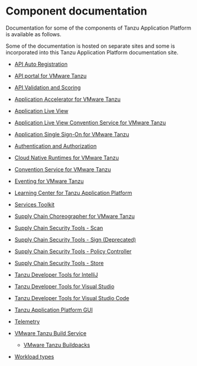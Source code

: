 # Component documentation

Documentation for some of the components of Tanzu Application Platform is
available as follows.

Some of the documentation is hosted on separate sites and some is incorporated
into this Tanzu Application Platform documentation site.

- [API Auto Registration](api-auto-registration/about.md)

- [API portal for VMware Tanzu](https://docs.pivotal.io/api-portal)

- [API Validation and Scoring](api-validation-scoring/about.hbs.md)

- [Application Accelerator for VMware Tanzu](application-accelerator/about-application-accelerator.md)

- [Application Live View](app-live-view/about-app-live-view.md)

- [Application Live View Convention Service for VMware Tanzu](app-live-view/configuring-apps/convention-server.md)

- [Application Single Sign-On for VMware Tanzu](app-sso/about.md)

- [Authentication and Authorization](authn-authz/overview.md)

- [Cloud Native Runtimes for VMware Tanzu](https://docs.vmware.com/en/Cloud-Native-Runtimes-for-VMware-Tanzu/index.html)

- [Convention Service for VMware Tanzu](convention-service/about.md)

- [Eventing for VMware Tanzu](eventing/about.md)

- [Learning Center for Tanzu Application Platform](learning-center/about.md)

- [Services Toolkit](https://docs.vmware.com/en/Services-Toolkit-for-VMware-Tanzu-Application-Platform/index.html)

- [Supply Chain Choreographer for VMware Tanzu](scc/about.html)

- [Supply Chain Security Tools - Scan](scst-scan/overview.md)

- [Supply Chain Security Tools - Sign (Deprecated)](scst-sign/overview.md)

- [Supply Chain Security Tools - Policy Controller](scst-policy/overview.md)

- [Supply Chain Security Tools - Store](scst-store/overview.md)

- [Tanzu Developer Tools for IntelliJ](intellij-extension/about.hbs.md)

- [Tanzu Developer Tools for Visual Studio](vs-extension/about.hbs.md)

- [Tanzu Developer Tools for Visual Studio Code](vscode-extension/about.md)

- [Tanzu Application Platform GUI](tap-gui/about.md)

- [Telemetry](telemetry/overview.hbs.md)

- [VMware Tanzu Build Service](tanzu-build-service/tbs-about.md)
  - [VMware Tanzu Buildpacks](https://docs.vmware.com/en/VMware-Tanzu-Buildpacks/index.html)

- [Workload types](workloads/workload-types.md)
